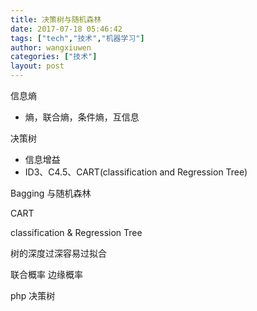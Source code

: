 ```yaml
---
title: 决策树与随机森林
date: 2017-07-18 05:46:42
tags: ["tech","技术","机器学习"]
author: wangxiuwen
categories: ["技术"]
layout: post
---
```


信息熵
- 熵，联合熵，条件熵，互信息

决策树
- 信息增益
- ID3、C4.5、CART(classification and Regression Tree)

Bagging 与随机森林



CART

classification & Regression Tree



树的深度过深容易过拟合



联合概率 边缘概率


php 决策树